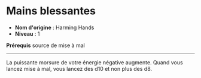 # Mains blessantes

 * **Nom d'origine** : Harming Hands
 * **Niveau** : 1


<p><strong>Prérequis</strong> source de mise à mal</p>
<hr>
<p>La puissante morsure de votre énergie négative augmente. Quand vous lancez mise à mal, vous lancez des d10 et non plus des d8.</p>